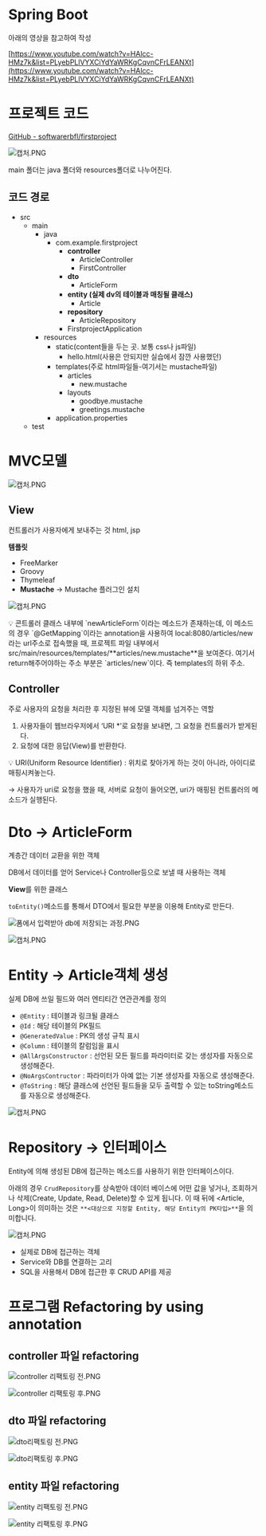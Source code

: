 # Spring Boot

아래의 영상을 참고하여 작성

[https://www.youtube.com/watch?v=HAlcc-HMz7k&list=PLyebPLlVYXCiYdYaWRKgCqvnCFrLEANXt](https://www.youtube.com/watch?v=HAlcc-HMz7k&list=PLyebPLlVYXCiYdYaWRKgCqvnCFrLEANXt)

# 프로젝트 코드

[GitHub - softwarerbfl/firstproject](https://github.com/softwarerbfl/firstproject)

![캡처.PNG](Spring%20Boot%201b092945d0744d29a53938fb5458cd6f/%EC%BA%A1%EC%B2%98.png)

main 폴더는 java 폴더와 resources폴더로 나누어진다.

## 코드 경로

- src
    - main
        - java
            - com.example.firstproject
                - **controller**
                    - ArticleController
                    - FirstController
                - **dto**
                    - ArticleForm
                - **entity (실제 dv의 테이블과 매칭될 클래스)**
                    - Article
                - **repository**
                    - ArticleRepository
                - FirstprojectApplication
        - resources
            - static(content들을 두는 곳. 보통 css나 js파일)
                - hello.html(사용은 안되지만 실습에서 잠깐 사용했던)
            - templates(주로 html파일들-여기서는 mustache파일)
                - articles
                    - new.mustache
                - layouts
                    - goodbye.mustache
                    - greetings.mustache
            - application.properties
    - test

# MVC모델

![캡처.PNG](Spring%20Boot%201b092945d0744d29a53938fb5458cd6f/%EC%BA%A1%EC%B2%98%201.png)

## View

컨트롤러가 사용자에게 보내주는 것 html, jsp

**템플릿**

- FreeMarker
- Groovy
- Thymeleaf
- **Mustache** → Mustache 플러그인 설치

![캡처.PNG](Spring%20Boot%201b092945d0744d29a53938fb5458cd6f/%EC%BA%A1%EC%B2%98%202.png)

<aside>
💡 콘트롤러 클래스 내부에 `newArticleForm`이라는 메소드가 존재하는데, 이 메소드의 경우 `@GetMapping`이라는 annotation을 사용하여 local:8080/articles/new라는 url주소로 접속했을 때, 프로젝트 파일 내부에서 src/main/resources/templates/**articles/new.mustache**을 보여준다.  여기서 return해주어야하는 주소 부분은 `articles/new`이다. 즉 templates의 하위 주소.

</aside>

## Controller

주로 사용자의 요청을 처리한 후 지정된 뷰에 모델 객체를 넘겨주는 역할

1. 사용자들이 웹브라우저에서 ‘URI *’로 요청을 보내면, 그 요청을 컨트롤러가 받게된다.
2. 요청에 대한 응답(View)를 반환한다.

<aside>
💡 URI(Uniform Resource Identifier) : 위치로 찾아가게 하는 것이 아니라, 아이디로 매핑시켜놓는다.

</aside>

→ 사용자가 uri로 요청을 했을 때, 서버로 요청이 들어오면, uri가 매핑된 컨트롤러의 메소드가 실행된다. 

# Dto → ArticleForm

계층간 데이터 교환을 위한 객체

DB에서 데이터를 얻어 Service나 Controller등으로 보낼 때 사용하는 객체

**View**를 위한 클래스

`toEntity()`메소드를 통해서 DTO에서 필요한 부분을 이용해 Entity로 만든다.

![폼에서 입력받아 db에 저장되는 과정.PNG](Spring%20Boot%201b092945d0744d29a53938fb5458cd6f/%ED%8F%BC%EC%97%90%EC%84%9C_%EC%9E%85%EB%A0%A5%EB%B0%9B%EC%95%84_db%EC%97%90_%EC%A0%80%EC%9E%A5%EB%90%98%EB%8A%94_%EA%B3%BC%EC%A0%95.png)

![캡처.PNG](Spring%20Boot%201b092945d0744d29a53938fb5458cd6f/%EC%BA%A1%EC%B2%98%203.png)

# Entity → Article객체 생성

실제 DB에 쓰일 필드와 여러 엔티티간 연관관계를 정의

- `@Entity` : 테이블과 링크될 클래스
- `@Id` : 해당 테이블의 PK필드
- `@GeneratedValue` : PK의 생성 규칙 표시
- `@Column` : 테이블의 칼럼임을 표시
- `@AllArgsConstructor` : 선언된 모든 필드를 파라미터로 갖는 생성자를 자동으로 생성해준다.
- `@NoArgsContructor` : 파라미터가 아예 없는 기본 생성자를 자동으로 생성해준다.
- `@ToString` : 해당 클래스에 선언된 필드들을 모두 출력할 수 있는 toString메소드를 자동으로 생성해준다.

![캡처.PNG](Spring%20Boot%201b092945d0744d29a53938fb5458cd6f/%EC%BA%A1%EC%B2%98%204.png)

# Repository → 인터페이스

 Entity에 의해 생성된 DB에 접근하는 메소드를 사용하기 위한 인터페이스이다. 

아래의 경우 `CrudRepository`를 상속받아 데이터 베이스에 어떤 값을 넣거나, 조회하거나 삭제(Create, Update, Read, Delete)할 수 있게 됩니다. 이 때 뒤에 <Article, Long>이 의미하는 것은 `**<대상으로 지정할 Entity, 해당 Entity의 PK타입>**`을 의미합니다.

![캡처.PNG](Spring%20Boot%201b092945d0744d29a53938fb5458cd6f/%EC%BA%A1%EC%B2%98%205.png)

- 실제로 DB에 접근하는 객체
- Service와 DB를 연결하는 고리
- SQL을 사용해서 DB에 접근한 후 CRUD API를 제공

# 프로그램 Refactoring by using annotation

## controller 파일 refactoring

![controller 리팩토링 전.PNG](Spring%20Boot%201b092945d0744d29a53938fb5458cd6f/controller_%EB%A6%AC%ED%8C%A9%ED%86%A0%EB%A7%81_%EC%A0%84.png)

![controller 리팩토링 후.PNG](Spring%20Boot%201b092945d0744d29a53938fb5458cd6f/controller_%EB%A6%AC%ED%8C%A9%ED%86%A0%EB%A7%81_%ED%9B%84.png)

## dto 파일 refactoring

![dto리팩토링 전.PNG](Spring%20Boot%201b092945d0744d29a53938fb5458cd6f/dto%EB%A6%AC%ED%8C%A9%ED%86%A0%EB%A7%81_%EC%A0%84.png)

![dto리팩토링 후.PNG](Spring%20Boot%201b092945d0744d29a53938fb5458cd6f/dto%EB%A6%AC%ED%8C%A9%ED%86%A0%EB%A7%81_%ED%9B%84.png)

## entity 파일 refactoring

![entity 리팩토링 전.PNG](Spring%20Boot%201b092945d0744d29a53938fb5458cd6f/entity_%EB%A6%AC%ED%8C%A9%ED%86%A0%EB%A7%81_%EC%A0%84.png)

![entity 리팩토링 후.PNG](Spring%20Boot%201b092945d0744d29a53938fb5458cd6f/entity_%EB%A6%AC%ED%8C%A9%ED%86%A0%EB%A7%81_%ED%9B%84.png)
